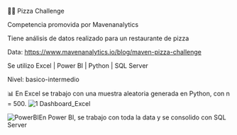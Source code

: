 🍕🍕 Pizza Challenge 

Competencia promovida por Mavenanalytics

Tiene análisis de datos realizado para un restaurante de pizza

Data: https://www.mavenanalytics.io/blog/maven-pizza-challenge 



Se utilizo Excel | Power BI | Python | SQL Server

Nivel: basico-intermedio

📊 En Excel se trabajo con una muestra aleatoria generada en Python, con n =  500.
![1 Dashboard_Excel](https://user-images.githubusercontent.com/82233779/203415256-471ff1ad-b414-4b32-921c-df4bdae069b7.PNG)



![PowerBI](https://user-images.githubusercontent.com/82233779/203394674-b71bd963-8ebe-412a-9b26-dae6af54bf1d.PNG)En Power BI, se trabajo con toda la data y se consolido con SQL Server
